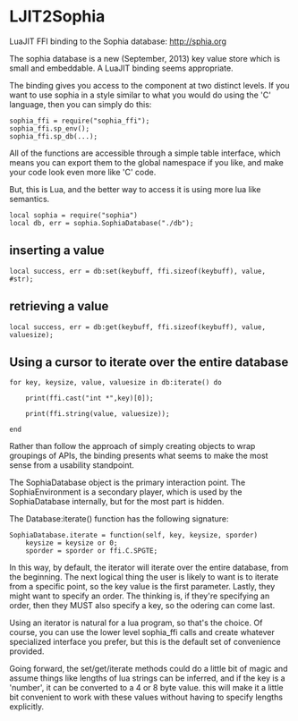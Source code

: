 LJIT2Sophia
===========

LuaJIT FFI binding to the Sophia database: http://sphia.org

The sophia database is a new (September, 2013) key value store
which is small and embeddable.  A LuaJIT binding seems appropriate.

The binding gives you access to the component at two distinct levels.
If you want to use sophia in a style similar to what you would do
using the 'C' language, then you can simply do this:

```
sophia_ffi = require("sophia_ffi");
sophia_ffi.sp_env();
sophia_ffi.sp_db(...);
```

All of the functions are accessible through a simple table interface,
which means you can export them to the global namespace if you like, 
and make your code look even more like 'C' code.

But, this is Lua, and the better way to access it is using more lua
like semantics.

```
local sophia = require("sophia")
local db, err = sophia.SophiaDatabase("./db");
```
inserting a value
-----------------

```
local success, err = db:set(keybuff, ffi.sizeof(keybuff), value, #str); 
```

retrieving a value
------------------

```
local success, err = db:get(keybuff, ffi.sizeof(keybuff), value, valuesize);
```

Using a cursor to iterate over the entire database
--------------------------------------------------

```
for key, keysize, value, valuesize in db:iterate() do

    print(ffi.cast("int *",key)[0]);

    print(ffi.string(value, valuesize));

end
```

Rather than follow the approach of simply creating objects to wrap 
groupings of APIs, the binding presents what seems to make the most
sense from a usability standpoint.

The SophiaDatabase object is the primary interaction point.  The 
SophiaEnvironment is a secondary player, which is used by the 
SophiaDatabase internally, but for the most part is hidden.

The Database:iterate() function has the following signature:

```
SophiaDatabase.iterate = function(self, key, keysize, sporder)
    keysize = keysize or 0;
    sporder = sporder or ffi.C.SPGTE;
```

In this way, by default, the iterator will iterate over the entire
database, from the beginning.  The next logical thing the user
is likely to want is to iterate from a specific point, so the key
value is the first parameter.  Lastly, they might want to specify
an order.  The thinking is, if they're specifying an order, then they
MUST also specify a key, so the odering can come last.

Using an iterator is natural for a lua program, so that's the choice.
Of course, you can use the lower level sophia_ffi calls and create
whatever specialized interface you prefer, but this is the default
set of convenience provided.

Going forward, the set/get/iterate methods could do a little bit of
magic and assume things like lengths of lua strings can be inferred, 
and if the key is a 'number', it can be converted to a 4 or 8 byte
value.  this will make it a little bit convenient to work with these
values without having to specify lengths explicitly.

